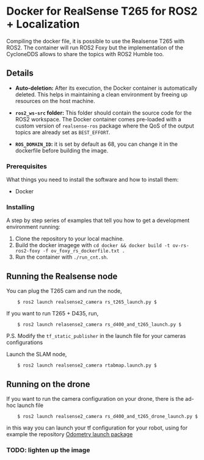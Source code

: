 # Docker for RealSense T265 for ROS2 + Localization 
Compiling the docker file, it is possible to use the Realsense T265 with ROS2. 
The container will run ROS2 Foxy but the implementation of the CycloneDDS allows to share the topics
with ROS2 Humble too. 


## Details

- **Auto-deletion:** After its execution, the Docker container is automatically deleted. This helps in maintaining a clean environment by freeing up resources on the host machine.

- **`ros2_ws-src` folder:** This folder should contain the source code for the ROS2 workspace. The Docker container comes pre-loaded with a custom version of `realsense-ros` package where the QoS of the output topics are already set as `BEST_EFFORT`.

- **`ROS_DOMAIN_ID`:** it is set by default as 68, you can change it in the dockerfile before building the image.

### Prerequisites

What things you need to install the software and how to install them:

- Docker 

### Installing

A step by step series of examples that tell you how to get a development environment running:

1. Clone the repository to your local machine.
2. Build the docker imagege with `cd docker && docker build -t ov-rs-ros2-foxy -f ov_foxy_rs_dockerfile.txt .`
3. Run the container with `./run_cnt.sh`.

## Running the Realsense node

You can plug the T265 cam and run the node,

        $ ros2 launch realsense2_camera rs_t265_launch.py $

If you want to run T265 + D435, run,

        $ ros2 launch relasense2_camera rs_d400_and_t265_launch.py $

P.S. Modify the `tf_static_publisher` in the launch file for your cameras configurations

Launch the SLAM node,

        $ ros2 launch realsense2_camera rtabmap.launch.py $

## Running on the drone
If you want to run the camera configuration on your drone, there is the ad-hoc launch file

        $ ros2 launch realsense2_camera rs_d400_and_t265_drone_launch.py $

in this way you can launch your tf configuration for your robot, using for example the repository [Odometry launch package](https://github.com/vinsco30/odometry-launch-pkg)



### TODO: lighten up the image